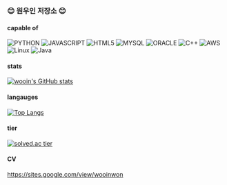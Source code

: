 ### 😊 원우인 저장소 😊

#### capable of
![PYTHON](https://img.shields.io/badge/python-3776AB.svg?style=for-the-badge&logo=python&logoColor=white)
![JAVASCRIPT](https://img.shields.io/badge/javascript-F7DF1E.svg?style=for-the-badge&logo=javascript&logoColor=white)
![HTML5](https://img.shields.io/badge/HTML5-E34F26.svg?style=for-the-badge&logo=HTML5&logoColor=white)
![MYSQL](https://img.shields.io/badge/mysql-4479A1.svg?style=for-the-badge&logo=mysql&logoColor=white)
![ORACLE](https://img.shields.io/badge/oracle-F80000.svg?style=for-the-badge&logo=oracle&logoColor=white)
![C++](https://img.shields.io/badge/C++-00599C.svg?style=for-the-badge&logo=c%2B%2B&logoColor=white)
![AWS](https://img.shields.io/badge/aws-232F3E.svg?style=for-the-badge&logo=AmazonAWS&logoColor=white)
![Linux](https://img.shields.io/badge/linux-FCC624.svg?style=for-the-badge&logo=Linux&logoColor=black)
![Java](https://img.shields.io/badge/Java-007396?style=for-the-badge&logo=Java&logoColor=white)

#### stats
[![wooin's GitHub stats](https://github-readme-stats.vercel.app/api?username=idwooin&show_icons=true&theme=tokyonight&hide_border=False)](https://github.com/anuraghazra/github-readme-stats)

#### langauges
[![Top Langs](https://github-readme-stats.vercel.app/api/top-langs/?username=idwooin)](https://github.com/anuraghazra/github-readme-stats)

#### tier
[![solved.ac tier](http://mazassumnida.wtf/api/v2/generate_badge?boj=idwooin)](https://solved.ac/idwooin)

#### CV
https://sites.google.com/view/wooinwon
<!--
**idwooin/idwooin** is a ✨ _special_ ✨ repository because its `README.md` (this file) appears on your GitHub profile.

#### CV
https://sites.google.com/view/

Here are some ideas to get you started:

- 🔭 I’m currently working on ...
- 🌱 I’m currently learning ...
- 👯 I’m looking to collaborate on ...
- 🤔 I’m looking for help with ...
- 💬 Ask me about ...
- 📫 How to reach me: ...
- 😄 Pronouns: ...
- ⚡ Fun fact: ...
-->
